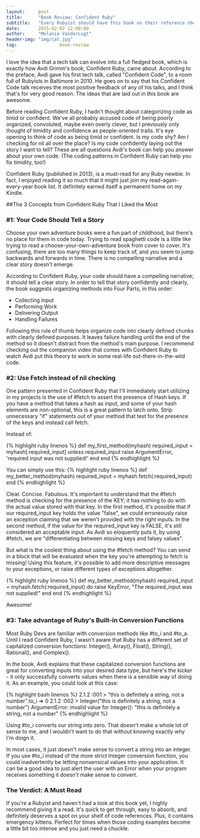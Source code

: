 ```yaml
---
layout:     post
title:      "Book Review: Confident Ruby"
subtitle:   "Every Rubyist should have this book on their reference shelf."
date:       2015-02-02 12:00:00
author:     "Melanie VanderLugt"
header-img: "img/cat.jpg"
tag:				book-review
---
```


I love the idea that a tech talk can evolve into a full fledged book, which is exactly how Avdi Grimm's book, Confident Ruby, came about. According to the preface, Avdi gave his first tech talk, called "Confident Code", to a room full of Rubyists in Baltimore in 2010. He goes on to say that his Confident Code talk receives the most positive feedback of any of his talks, and I think that's for very good reason. The ideas that are laid out in this book are awesome.

Before reading Confident Ruby, I hadn't thought about categorizing code as timid or confident. We've all probably accused code of being poorly organized, convoluted, maybe even overly clever, but I previously only thought of timidity and confidence as people-oriented traits. It's eye opening to think of code as being timid or confident. Is my code shy? Am I checking for nil all over the place? Is my code confidently laying out the story I want to tell? These are all questions Avdi's book can help you answer about your own code. (The coding patterns in Confident Ruby can help you fix timidity, too!)

Confident Ruby (published in 2013), is a must-read for any Ruby newbie. In fact, I enjoyed reading it so much that it might just join my read-again-every-year book list. It definitely earned itself a permanent home on my Kindle.

##The 3 Concepts from Confident Ruby That I Liked the Most

### #1: Your Code Should Tell a Story

Choose your own adventure books were a fun part of childhood, but there's no place for them in code today. Trying to read spaghetti code is a little like trying to read a choose-your-own-adventure book from cover to cover. It's confusing, there are too many things to keep track of, and you seem to jump backwards and forwards in time. There is no compelling narrative and a clear story doesn't emerge.

According to Confident Ruby, your code should have a compelling narrative; it should tell a clear story. In order to tell that story confidently and clearly, the book suggests organizing methods into Four Parts, in this order:

* Collecting Input 
* Performing Work
* Delivering Output
* Handling Failures

Following this rule of thumb helps organize code into clearly defined chunks with clearly defined purposes. It leaves failure handling until the end of the method so it doesn't distract from the method's main purpose. I recommend checking out the companion video that comes with Confident Ruby to watch Avdi put this theory to work in some real-life out-there-in-the-wild code.


### #2: Use Fetch instead of nil checking

One pattern presented in Confident Ruby that I'll immediately start utilizing in my projects is the use of #fetch to assert the presence of Hash keys. If you have a method that takes a hash as input, and some of your hash elements are non-optional, this is a great pattern to latch onto. Strip unnecessary "if" statements out of your method that test for the presence of the keys and instead call fetch.

Instead of:

{% highlight ruby linenos %}
def my_first_method(myhash)
  required_input = myhash[:required_input]
  unless required_input
    raise ArgumentError, 'required input was not supplied!'
  end
end
{% endhighlight %}

You can simply use this:
{% highlight ruby linenos %}
def my_better_method(myhash)
  required_input = myhash.fetch(:required_input)
end
{% endhighlight %}

Clear. Concise. Fabulous. It's important to understand that the #fetch method is checking for the presence of the KEY; it has nothing to do with the actual value stored with that key. In the first method, it's possible that if our required_input key holds the value "false", we could erroneously raise an exception claiming that we weren't provided with the right inputs. In the second method, if the value for the required_input key is FALSE, it's still considered an acceptable input. As Avdi so eloquently puts it, by using #fetch, we are "differentiating between missing keys and falsey values".

But what is the coolest thing about using the #fetch method? You can send in a block that will be evaluated when the key you're attempting to fetch is missing! Using this feature, it's possible to add more descriptive messages to your exceptions, or raise different types of exceptions altogether.

{% highlight ruby linenos %}
def my_better_method(myhash)
  required_input = myhash.fetch(:required_input) do 
    raise KeyError, "The required_input was not supplied!"
  end
end
{% endhighlight %}

Awesome!

### #3: Take advantage of Ruby's Built-in Conversion Functions

Most Ruby Devs are familiar with conversion methods like #to_i and #to_a. Until I read Confident Ruby, I wasn't aware that Ruby has a different set of capitalized conversion functions: Integer(), Array(), Float(), String(), Rational(), and Complex().

In the book, Avdi explains that these capitalized conversion functions are great for converting inputs into your desired data type, but here's the kicker - it only successfully converts values when there is a sensible way of doing it. As an example, you could look at this case:

{% highlight bash linenos %}
2.1.2 :001 > "this is definitely a string, not a number".to_i
 => 0 
2.1.2 :002 > Integer("this is definitely a string, not a number")
ArgumentError: invalid value for Integer(): "this is definitely a string, not a number"
{% endhighlight %}

Using #to_i converts our string into zero. That doesn't make a whole lot of sense to me, and I wouldn't want to do that without knowing exactly why I'm doign it.

In most cases, it just doesn't make sense to convert a string into an integer. If you use #to_i instead of the more strict Integer conversion function, you could inadvertently be letting nonsensical values into your application. It can be a good idea to just alert the user with an Error when your program receives something it doesn't make sense to convert.

### The Verdict: A Must Read
If you're a Rubyist and haven't had a look at this book yet, I highly recommend giving it a read. It's quick to get through, easy to absorb, and definitely deserves a spot on your shelf of code references. Plus, it contains emergency kittens. Perfect for times when those coding examples become a little bit too intense and you just need a chuckle.